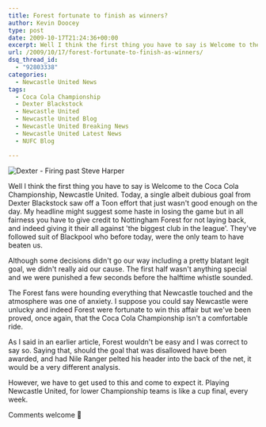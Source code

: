 ```yaml
---
title: Forest fortunate to finish as winners?
author: Kevin Doocey
type: post
date: 2009-10-17T21:24:36+00:00
excerpt: Well I think the first thing you have to say is Welcome to the Coca Cola Championship..
url: /2009/10/17/forest-fortunate-to-finish-as-winners/
dsq_thread_id:
  - "92803338"
categories:
  - Newcastle United News
tags:
  - Coca Cola Championship
  - Dexter Blackstock
  - Newcastle United
  - Newcastle United Blog
  - Newcastle United Breaking News
  - Newcastle United Latest News
  - NUFC Blog

---
```

![Dexter - Firing past Steve Harper](https://i.dailymail.co.uk/i/pix/2009/10/17/article-0-06DCBA8E000005DC-337_468x286.jpg)

Well I think the first thing you have to say is Welcome to the Coca Cola Championship, Newcastle United. Today, a single albeit dubious goal from Dexter Blackstock saw off a Toon effort that just wasn't good enough on the day. My headline might suggest some haste in losing the game but in all fairness you have to give credit to Nottingham Forest for not laying back, and  indeed giving it their all against 'the biggest club in the league'. They've followed suit of Blackpool who before today, were the only team to have beaten us.

Although some decisions didn't go our way including a pretty blatant legit goal, we didn't really aid our cause. The first half wasn't anything special and we were punished a few seconds before the halftime whistle sounded.

The Forest fans were hounding everything that Newcastle touched and the atmosphere was one of anxiety. I suppose you could say Newcastle were unlucky and indeed Forest were fortunate to win this affair but we've been proved, once again, that the Coca Cola Championship isn't a comfortable ride.

As I said in an earlier article, Forest wouldn't be easy and I was correct to say so. Saying that, should the goal that was disallowed have been awarded, and had Nile Ranger pelted his header into the back of the net, it would be a very different analysis.

However, we have to get used to this and come to expect it. Playing Newcastle United, for lower Championship teams is like a cup final, every week.

Comments welcome 🙂
